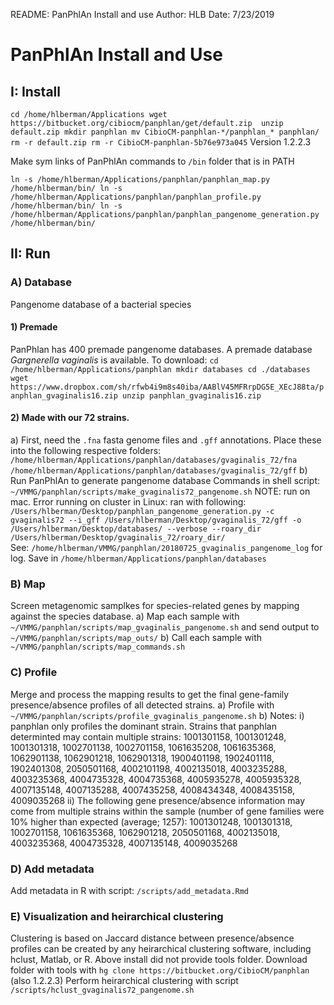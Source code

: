 README: PanPhlAn Install and use
Author: HLB
Date: 7/23/2019

# PanPhlAn Install and Use

## I: Install
`cd /home/hlberman/Applications
 wget https://bitbucket.org/cibiocm/panphlan/get/default.zip 
 unzip default.zip
 mkdir panphlan
 mv CibioCM-panphlan-*/panphlan_* panphlan/
 rm -r default.zip
 rm -r CibioCM-panphlan-5b76e973a045`
 Version 1.2.2.3
 
 Make sym links of PanPhlAn commands to `/bin` folder that is in PATH
 
 `ln -s /home/hlberman/Applications/panphlan/panphlan_map.py /home/hlberman/bin/
ln -s /home/hlberman/Applications/panphlan/panphlan_profile.py /home/hlberman/bin/
ln -s /home/hlberman/Applications/panphlan/panphlan_pangenome_generation.py /home/hlberman/bin/`

## II: Run
### A) Database
Pangenome database of a bacterial species
#### 1) Premade
PanPhlan has 400 premade pangenome databases. A premade database *Gargnerella vaginalis* is available. 
To download:
`cd /home/hlberman/Applications/panphlan
mkdir databases
cd ./databases
wget https://www.dropbox.com/sh/rfwb4i9m8s40iba/AABlV45MFRrpDG5E_XEcJ88ta/panphlan_gvaginalis16.zip
unzip panphlan_gvaginalis16.zip`

#### 2) Made with our 72 strains. 
a) First, need the `.fna` fasta genome files and `.gff` annotations. Place these into the following respective folders:
`/home/hlberman/Applications/panphlan/databases/gvaginalis_72/fna`
`/home/hlberman/Applications/panphlan/databases/gvaginalis_72/gff`
b) Run PanPhlAn to generate pangenome database
Commands in shell script:
`~/VMMG/panphlan/scripts/make_gvaginalis72_pangenome.sh`
NOTE: run on mac. Error running on cluster in Linux: ran  with following:
`/Users/hlberman/Desktop/panphlan_pangenome_generation.py -c gvaginalis72 --i_gff /Users/hlberman/Desktop/gvaginalis_72/gff -o /Users/hlberman/Desktop/databases/ --verbose --roary_dir /Users/hlberman/Desktop/gvaginalis_72/roary_dir/`  
See: `/home/hlberman/VMMG/panphlan/20180725_gvaginalis_pangenome_log` for log. 
Save in  `/home/hlberman/Applications/panphlan/databases`

### B) Map  
Screen metagenomic samplkes for species-related genes by mapping against the species database.
a) Map each sample with `~/VMMG/panphlan/scripts/map_gvaginalis_pangenome.sh` and send output to `~/VMMG/panphlan/scripts/map_outs/`
b) Call each sample with `~/VMMG/panphlan/scripts/map_commands.sh`

### C) Profile
Merge and process the mapping results to get the final gene-family presence/absence profiles of all detected strains.
a) Profile with `~/VMMG/panphlan/scripts/profile_gvaginalis_pangenome.sh`
b) Notes: 
i) panphlan only profiles the dominant strain. Strains that panphlan determinted may contain multiple strains: 1001301158, 1001301248, 1001301318, 1002701138, 1002701158, 1061635208, 1061635368, 1062901138, 1062901218, 1062901318, 1900401198, 1902401118, 1902401308, 2050501168, 4002101198, 4002135018, 4003235288, 4003235368, 4004735328, 4004735368, 4005935278, 4005935328, 4007135148, 4007135288, 4007435258,  4008434348, 4008435158, 4009035268
ii) The following gene presence/absence information may come from multiple strains within the sample (number of gene families were 10% higher than expected (average; 1257): 1001301248, 1001301318, 1002701158, 1061635368, 1062901218, 2050501168, 4002135018, 4003235368, 4004735328, 4007135148, 4009035268

### D) Add metadata
Add metadata in R with script: `/scripts/add_metadata.Rmd`

### E) Visualization and heirarchical clustering
Clustering is based on Jaccard distance between presence/absence profiles can be created by any heirarchical clustering software, including hclust, Matlab, or R.
Above install did not provide tools folder. Download folder with tools with `hg clone https://bitbucket.org/CibioCM/panphlan` (also 1.2.2.3)
Perform heirarchical clustering with script `/scripts/hclust_gvaginalis72_pangenome.sh`

